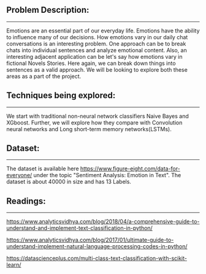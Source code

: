 ## Problem Description: 
---
Emotions are an essential part of our everyday life. Emotions have the ability to influence many of our decisions. How emotions vary in our daily chat conversations is an interesting problem. One approach can be to break chats into individual sentences and analyze emotional content. Also, an interesting adjacent application can be let's say how emotions vary in fictional Novels Stories. Here again, we can break down things into sentences as a valid approach. We will be looking to explore both these areas as a part of the project.

## Techniques being explored: 
---
We start with traditional non-neural network classifiers Naive Bayes and XGboost. Further, we will explore how they compare with Convolution neural networks and Long short-term memory networks(LSTMs).

## Dataset: 
---
The dataset is available here https://www.figure-eight.com/data-for-everyone/ under the topic "Sentiment Analysis: Emotion in Text". The dataset is about 40000 in size and has 13 Labels.

## Readings:
---
https://www.analyticsvidhya.com/blog/2018/04/a-comprehensive-guide-to-understand-and-implement-text-classification-in-python/

https://www.analyticsvidhya.com/blog/2017/01/ultimate-guide-to-understand-implement-natural-language-processing-codes-in-python/

https://datascienceplus.com/multi-class-text-classification-with-scikit-learn/
